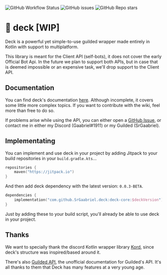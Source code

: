 ![GitHub Workflow Status](https://img.shields.io/github/workflow/status/SrGaabriel/deck/Build)
![GitHub issues](https://img.shields.io/github/issues/SrGaabriel/deck)
![GitHub Repo stars](https://img.shields.io/github/stars/SrGaabriel/deck)

# 🎲 deck [WIP]

Deck is a powerful yet simple-to-use guilded wrapper made entirely in Kotlin with support to multiplatform.

This library is meant for the Client API (self-bots), it does not cover the early Official Bot Api. In the future we plan to support both APIs, but in case that is deemed impossible or an expensive task, we'll drop support to the Client API.

## Documentation

You can find deck's documentation [here](https://github.com/SrGaabriel/deck/wiki). Although incomplete, it covers some little more complex topics. If you want to contribute with the wiki, feel more than free to do so.

If problems arise while using the API, you can either open a [GitHub Issue](https://github.com/SrGaabriel/deck/issues/new), or contact me in either my Discord (Gaabriel#1911) or my Guilded (SrGaabriel).

## Implementating

You can implement and use deck in your project by adding Jitpack to your build repositories in your `build.gradle.kts`...

```kotlin
repositories {
    maven("https://jitpack.io")
}
```

And then add deck dependency with the latest version: `0.0.3-BETA`.

```kotlin
dependencies {
    implementation("com.github.SrGaabriel.deck:deck-core:$deckVersion")
}
```

Just by adding these to your build script, you'll already be able to use deck in your project.

## Thanks

We want to specially thank the discord Kotlin wrapper library [Kord](https://github.com/kordlib/kord), since deck's structure was inspired/based around it.

There's also [Guilded API](https://guildedapi.com/), the unofficial documentation for Guilded's API. It's all thanks to them that Deck has many features at a very young age.

